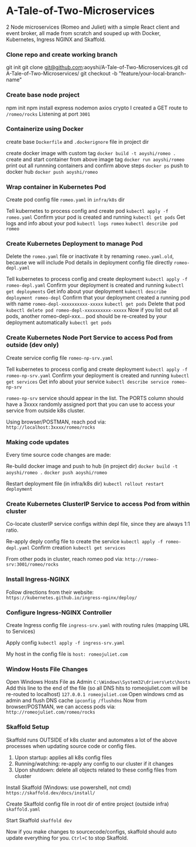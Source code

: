 # A-Tale-of-Two-Microservices

2 Node microservices (Romeo and Juliet) with a simple React client and event broker, all made from scratch and souped up with Docker, Kubernetes, Ingress NGINX and Skaffold.

### Clone repo and create working branch

git init
git clone git@github.com:aoyshi/A-Tale-of-Two-Microservices.git
cd A-Tale-of-Two-Microservices/
git checkout -b "feature/your-local-branch-name"

### Create base node project

npm init
npm install express nodemon axios crypto
I created a GET route to `/romeo/rocks`
Listening at port `3001`

### Containerize using Docker

create base `Dockerfile` and `.dockerignore` file in project dir

create docker image with custom tag
`docker build -t aoyshi/romeo .`
create and start container from above image tag
`docker run aoyshi/romeo`
print out all runnning containers and confirm above steps
`docker ps`
push to docker hub
`docker push aoyshi/romeo`

### Wrap container in Kubernetes Pod

Create pod config file `romeo.yaml` in `infra/k8s` dir

Tell kubernetes to process config and create pod
`kubectl apply -f romeo.yaml`
Confirm your pod is created and running
`kubectl get pods`
Get logs and info about your pod
`kubectl logs romeo`
`kubectl describe pod romeo`

### Create Kubernetes Deployment to manage Pod

Delete the `romeo.yaml` file or inactivate it by renaming `romeo.yaml.old`, because we will include Pod details in deployment config file directly `romeo-depl.yaml`

Tell kubernetes to process config and create deployment
`kubectl apply -f romeo-depl.yaml`
Confirm your deployment is created and running
`kubectl get deployments`
Get info about your deployment
`kubectl describe deployment romeo-depl`
Confirm that your deployment created a running pod with name `romeo-depl-xxxxxxxxxx-xxxxx`
`kubectl get pods`
Delete that pod
`kubectl delete pod romeo-depl-xxxxxxxxxx-xxxxx`
Now if you list out all pods, another romeo-depl-xxx... pod should be re-created by your deployment automatically
`kubectl get pods`

### Create Kubernetes Node Port Service to access Pod from outside (dev only)

Create service config file `romeo-np-srv.yaml`

Tell kubernetes to process config and create deployment
`kubectl apply -f romeo-np-srv.yaml`
Confirm your deployment is created and running
`kubectl get services`
Get info about your service
`kubectl describe service romeo-np-srv`

`romeo-np-srv` service should appear in the list. The PORTS column should have a 3xxxx randomly assigned port that you can use to access your service from outside k8s cluster.

Using browser/POSTMAN, reach pod via:
`http://localhost:3xxxx/romeo/rocks`

### Making code updates

Every time source code changes are made:

Re-build docker image and push to hub (in project dir)
`docker build -t aoyshi/romeo .`
`docker push aoyshi/romeo`

Restart deployment file (in infra/k8s dir)
`kubectl rollout restart deployment`

### Create Kubernetes ClusterIP Service to access Pod from within cluster

Co-locate clusterIP service configs within depl file, since they are always 1:1 ratio.

Re-apply deply config file to create the service
`kubectl apply -f romeo-depl.yaml`
Confirm creation
`kubectl get services`

From other pods in cluster, reach romeo pod via:
`http://romeo-srv:3001/romeo/rocks`

### Install Ingress-NGINX

Follow directions from their website:
`https://kubernetes.github.io/ingress-nginx/deploy/`

### Configure Ingress-NGINX Controller

Create Ingress config file `ingress-srv.yaml` with routing rules (mapping URL to Services)

Apply config
`kubectl apply -f ingress-srv.yaml`

My host in the config file is `host: romeojuliet.com`

### Window Hosts File Changes

Open Windows Hosts File as Admin
`C:\Windows\System32\drivers\etc\hosts`
Add this line to the end of the file (so all DNS hits to romeojuliet.com will be re-routed to localhost)
`127.0.0.1 romeojuliet.com`
Open windows cmd as admin and flush DNS cache
`ipconfig /flushdns`
Now from browser/POSTMAN, we can access pods via:
`http://romeojuliet.com/romeo/rocks`

### Skaffold Setup

Skaffold runs OUTSIDE of k8s cluster and automates a lot of the above processes when updating source code or config files.

1. Upon startup: applies all k8s config files
2. Running/watching: re-apply any config to our cluster if it changes
3. Upon shutdown: delete all objects related to these config files from cluster

Install Skaffold (Windows: use powershell, not cmd)
`https://skaffold.dev/docs/install/`

Create Skaffold config file in root dir of entire project (outside infra)
`skaffold.yaml`

Start Skaffold
`skaffold dev`

Now if you make changes to sourcecode/configs, skaffold should auto update everything for you. `Ctrl+C` to stop Skaffold.
